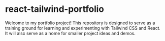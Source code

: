 # react-tailwind-portfolio
Welcome to my portfolio project! This repository is designed to serve as a training ground for learning and experimenting with Tailwind CSS and React. It will also serve as a home for smaller project ideas and demos.
